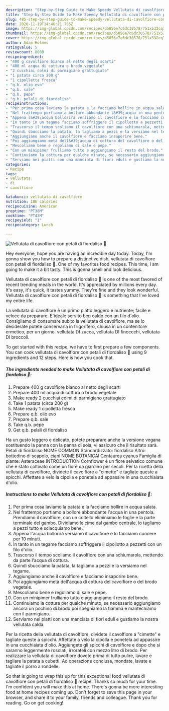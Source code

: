 ```yaml
---
description: "Step-by-Step Guide to Make Speedy Vellutata di cavolfiore con petali di fiordaliso 🌷"
title: "Step-by-Step Guide to Make Speedy Vellutata di cavolfiore con petali di fiordaliso 🌷"
slug: 485-step-by-step-guide-to-make-speedy-vellutata-di-cavolfiore-con-petali-di-fiordaliso
date: 2020-11-19T14:46:11.755Z
image: https://img-global.cpcdn.com/recipes/d5856e7c6dc30578/751x532cq70/vellutata-di-cavolfiore-con-petali-di-fiordaliso-🌷-recipe-main-photo.jpg
thumbnail: https://img-global.cpcdn.com/recipes/d5856e7c6dc30578/751x532cq70/vellutata-di-cavolfiore-con-petali-di-fiordaliso-🌷-recipe-main-photo.jpg
cover: https://img-global.cpcdn.com/recipes/d5856e7c6dc30578/751x532cq70/vellutata-di-cavolfiore-con-petali-di-fiordaliso-🌷-recipe-main-photo.jpg
author: Adam Holmes
ratingvalue: 5
reviewcount: 8080
recipeingredient:
- "400 g cavolfiore bianco al netto degli scarti"
- "400 ml acqua di cottura o brodo vegetale"
- "2 cucchiai colmi di parmigiano grattugiato"
- "1 patata circa 200 g"
- "1 cipolletta fresca"
- "q.b. olio evo"
- "q.b. sale"
- "q.b. pepe"
- "q.b. pelali di fiordaliso"
recipeinstructions:
- "Per prima cosa laviamo la patata e la facciamo bollire in acqua salata."
- "Nel frattempo portiamo a bollore abbondante l&#39;acqua in una pentola. Prendiamo il cavolfiore, con un coltello eliminiamo le foglie e la parte terminale del gambo. Dividiamo le cime dal gambo centrale, lo tagliamo a pezzi tutto e sciacquiamo bene."
- "Appena l&#39;acqua bollorirà versiamo il cavolfiore e lo facciamo cuocere per 10 minuti."
- "In tanto in un tegame facciamo soffriggere il cipollotto a pezzetti con un filo d&#39;olio."
- "Trascorso il tempo scoliamo il cavolfiore con una schiumarola, mettendo da parte l&#39;acqua di cottura."
- "Quindi sbucciamo la patata, la tagliamo a pezzi e la versiamo nel tegame."
- "Aggiungiamo anche il cavolfiore e facciamo insaporire bene."
- "Poi aggiungiamo metà dell&#39;acqua di cottura del cavolfiore o del brodo vegetale."
- "Mescoliamo bene e regoliamo di sale e pepe."
- "Con un minipimer frulliamo tutto e aggiungiamo il resto del brodo."
- "Continuiamo la cottura per qualche minuto, se necessario aggiungiamo ancora un pochino di brodo poi spegniamo la fiamma e mantechiamo con il parmigiano."
- "Serviamo nei piatti con una manciata di fiori eduli e gustiamo la nostra vellutata calda."
categories:
- Recipe
tags:
- vellutata
- di
- cavolfiore

katakunci: vellutata di cavolfiore 
nutrition: 186 calories
recipecuisine: American
preptime: "PT38M"
cooktime: "PT43M"
recipeyield: "1"
recipecategory: Lunch

---
```



![Vellutata di cavolfiore con petali di fiordaliso 🌷](https://img-global.cpcdn.com/recipes/d5856e7c6dc30578/751x532cq70/vellutata-di-cavolfiore-con-petali-di-fiordaliso-🌷-recipe-main-photo.jpg)

Hey everyone, hope you are having an incredible day today. Today, I'm gonna show you how to prepare a distinctive dish, vellutata di cavolfiore con petali di fiordaliso 🌷. One of my favorites food recipes. This time, I am going to make it a bit tasty. This is gonna smell and look delicious.

Vellutata di cavolfiore con petali di fiordaliso 🌷 is one of the most favored of recent trending meals in the world. It's appreciated by millions every day. It's easy, it's quick, it tastes yummy. They're fine and they look wonderful. Vellutata di cavolfiore con petali di fiordaliso 🌷 is something that I've loved my entire life.

La vellutata di cavolfiore è un primo piatto leggero e nutriente; facile e veloce da preparare. E&#39;ideale servito ben caldo con un filo d&#39;olio. Consigliamo di consumare subito la vellutata di cavolfiore, ma se lo desiderate potete conservarla in frigorifero, chiusa in un contenitore ermetico, per un giorno. vellutata DI zucca, vellutata DI finoccchi, vellutata DI broccoli.


To get started with this recipe, we have to first prepare a few components. You can cook vellutata di cavolfiore con petali di fiordaliso 🌷 using 9 ingredients and 12 steps. Here is how you cook that.

<!--inarticleads1-->

##### The ingredients needed to make Vellutata di cavolfiore con petali di fiordaliso 🌷:

1. Prepare 400 g cavolfiore bianco al netto degli scarti
1. Prepare 400 ml acqua di cottura o brodo vegetale
1. Make ready 2 cucchiai colmi di parmigiano grattugiato
1. Take 1 patata (circa 200 g)
1. Make ready 1 cipolletta fresca
1. Prepare q.b. olio evo
1. Prepare q.b. sale
1. Take q.b. pepe
1. Get q.b. pelali di fiordaliso


Ha un gusto leggero e delicato, potete preparare anche la versione vegana sostituendo la panna con la panna di soia, vi assicuro che il risultato sarà. Petali di fiordaliso NOME COMMON Standardizzato: fiordaliso Altro: bottedino di scapolo, ciani NOME BOTANICAl Centaurea cyanus Famiglia di piante: Asteraceae INTRODUCTION Cornflower è un fiore selvatico comune che è stato coltivato come un fiore da giardino per secoli. Per la ricetta della vellutata di cavolfiore, dividete il cavolfiore a &#34;cimette&#34; e tagliate queste a spicchi. Affettate a velo la cipolla e ponetela ad appassire in una cucchiaiata d&#39;olio. 

<!--inarticleads2-->

##### Instructions to make Vellutata di cavolfiore con petali di fiordaliso 🌷:

1. Per prima cosa laviamo la patata e la facciamo bollire in acqua salata.
1. Nel frattempo portiamo a bollore abbondante l&#39;acqua in una pentola. Prendiamo il cavolfiore, con un coltello eliminiamo le foglie e la parte terminale del gambo. Dividiamo le cime dal gambo centrale, lo tagliamo a pezzi tutto e sciacquiamo bene.
1. Appena l&#39;acqua bollorirà versiamo il cavolfiore e lo facciamo cuocere per 10 minuti.
1. In tanto in un tegame facciamo soffriggere il cipollotto a pezzetti con un filo d&#39;olio.
1. Trascorso il tempo scoliamo il cavolfiore con una schiumarola, mettendo da parte l&#39;acqua di cottura.
1. Quindi sbucciamo la patata, la tagliamo a pezzi e la versiamo nel tegame.
1. Aggiungiamo anche il cavolfiore e facciamo insaporire bene.
1. Poi aggiungiamo metà dell&#39;acqua di cottura del cavolfiore o del brodo vegetale.
1. Mescoliamo bene e regoliamo di sale e pepe.
1. Con un minipimer frulliamo tutto e aggiungiamo il resto del brodo.
1. Continuiamo la cottura per qualche minuto, se necessario aggiungiamo ancora un pochino di brodo poi spegniamo la fiamma e mantechiamo con il parmigiano.
1. Serviamo nei piatti con una manciata di fiori eduli e gustiamo la nostra vellutata calda.


Per la ricetta della vellutata di cavolfiore, dividete il cavolfiore a &#34;cimette&#34; e tagliate queste a spicchi. Affettate a velo la cipolla e ponetela ad appassire in una cucchiaiata d&#39;olio. Aggiungete gli spicchi di cavolfiore e dopo che si saranno leggermente rosolati, irrorateli con mezzo litro di brodo. Per realizzare la vellutata di cavolfiore dovete prima di tutto pulire, lavare e tagliare la patata a cubetti. Ad operazione conclusa, mondate, lavate e tagliate il porro a rondelle. 

So that is going to wrap this up for this exceptional food vellutata di cavolfiore con petali di fiordaliso 🌷 recipe. Thanks so much for your time. I'm confident you will make this at home. There's gonna be more interesting food at home recipes coming up. Don't forget to save this page in your browser, and share it to your family, friends and colleague. Thank you for reading. Go on get cooking!
